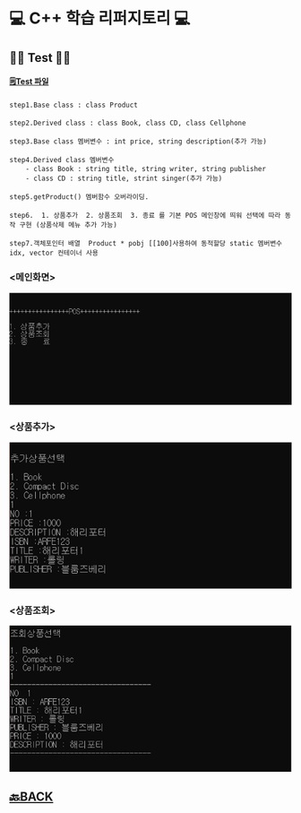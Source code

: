 # 💻 C++ 학습 리퍼지토리 💻

## ✍🏻 Test ✍🏻
#### [🗒Test 파일](https://github.com/XOXOT/Cpp_Study/blob/main/Cpp_Study/Chapter16(%ED%98%95%EB%B3%80%ED%99%98%20%EC%97%B0%EC%82%B0%EC%9E%90)/%ED%8F%89%EA%B0%80.cpp)

```
step1.Base class : class Product

step2.Derived class : class Book, class CD, class Cellphone

step3.Base class 멤버변수 : int price, string description(추가 가능)

step4.Derived class 멤버변수 
	- class Book : string title, string writer, string publisher
	- class CD : string title, strint singer(추가 가능)

step5.getProduct() 멤버함수 오버라이딩.

step6.  1. 상품추가  2. 상품조회  3. 종료 를 기본 POS 메인창에 띄워 선택에 따라 동작 구현 (상품삭제 메뉴 추가 가능)

step7.객체포인터 배열  Product * pobj [[100]사용하여 동적할당 static 멤버변수 idx, vector 컨테이너 사용
```

### <메인화면>
![Test](https://github.com/XOXOT/Cpp_Study/blob/main/img/%EB%A9%94%EC%9D%B8%20%ED%99%94%EB%A9%B4.png)

### <상품추가>
![Test](https://github.com/XOXOT/Cpp_Study/blob/main/img/%EC%83%81%ED%92%88%EC%B6%94%EA%B0%80.png)

### <상품조회>
![Test](https://github.com/XOXOT/Cpp_Study/blob/main/img/%EC%83%81%ED%92%88%20%EC%A1%B0%ED%9A%8C.png)


## [🔙BACK](https://github.com/XOXOT?tab=repositories)
